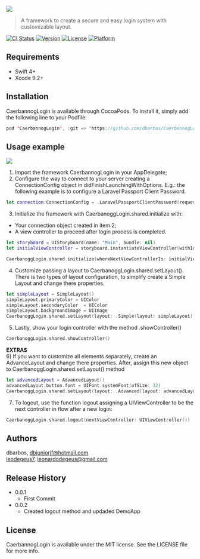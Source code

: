 ![](https://i.imgur.com/tHLDFmC.png)

> A framework to create a secure and easy login system with customizable layout.

[![CI Status](http://img.shields.io/travis/leodegeus7/CaerbannogLogin.svg?style=flat)](https://travis-ci.org/leodegeus7/CaerbannogLogin)
[![Version](https://img.shields.io/cocoapods/v/CaerbannogLogin.svg?style=flat)](http://cocoapods.org/pods/CaerbannogLogin)
[![License](https://img.shields.io/cocoapods/l/CaerbannogLogin.svg?style=flat)](http://cocoapods.org/pods/CaerbannogLogin)
[![Platform](https://img.shields.io/cocoapods/p/CaerbannogLogin.svg?style=flat)](http://cocoapods.org/pods/CaerbannogLogin)

## Requirements

  - Swift 4+
  - Xcode 9.2+

## Installation

CaerbannogLogin is available through CocoaPods. To install it, simply add the following line to your Podfile:

```swift
pod 'CaerbannogLogin', :git => 'https://github.com/dbarbos/CaerbannogLogin.git'
```

## Usage example

![](https://media.giphy.com/media/2yuOapMEOjp4M1rcxu/giphy.gif)


1) Import the framework CaerbannogLogin in your AppDelegate;
2) Configure the way to connect to your server creating a ConnectionConfig object in didFinishLaunchingWithOptions. E.g.: the following example is to configure a Laravel Passport Client Password.

```swift
let connection:ConnectionConfig = .LaravelPassportClientPassword(requestTokenEndpoint: String, validadeTokenEndpoint: String, clientId: String, clientSecret: String)
```

3) Initialize the framework with CaerbanoggLogin.shared.initialize with: <br />
  - Your connection object created in item 2; <br />
  - A view controller to proceed after login process is completed. <br />

```swift
let storyboard = UIStoryboard(name: "Main", bundle: nil)
let initialViewController = storyboard.instantiateViewController(withIdentifier: "OtherViewController")

CaerbanoggLogin.shared.initialize(whereNextViewControllerIs: initialViewController, connection: connection)
```

4) Customize passing a layout to CaerbanoggLogin.shared.setLayout(). There is two types of layout configuration, to simplify create a Simple Layout and change there properties.

```swift
let simpleLayout = SimpleLayout()
simpleLayout.primaryColor = UIColor
simpleLayout.secondaryColor  = UIColor
simpleLayout.backgroundImage = UIImage  
CaerbanoggLogin.shared.setLayout(layout: .Simple(layout: simpleLayout))
```

5) Lastly, show your login controller with the method .showController()

```swift
CaerbanoggLogin.shared.showController()
```

**EXTRAS** <br />
6) If you want to customize all elements separately, create an AdvanceLayout and change there properties. After, assign this new object to CaerbanoggLogin.shared.setLayout() method

```swift
let advancedLayout = AdvancedLayout()
advancedLayout.button.font = UIFont.systemFont(ofSize: 32)
CaerbanoggLogin.shared.setLayout(layout: .Advanced(layout: advancedLayout))
```
7) To logout, use the function logout assigning a UIViewController to be the next controller in flow after a new login:

```swift
CaerbanoggLogin.shared.logout(nextViewController: UIViewController())
```

## Authors

dbarbos, dbjuniorjf@hotmail.com <br />
[leodegeus7](https://github.com/leodegeus7), leonardodegeus@gmail.com

## Release History

* 0.0.1
    * First Commit
* 0.0.2
    * Created logout method and updaded DemoApp

## License

CaerbannogLogin is available under the MIT license. See the LICENSE file for more info.
